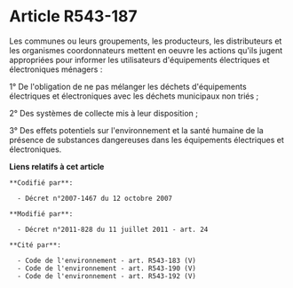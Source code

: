 # Article R543-187

Les communes ou leurs groupements, les producteurs, les distributeurs et les organismes coordonnateurs mettent en oeuvre les
actions qu'ils jugent appropriées pour informer les utilisateurs d'équipements électriques et électroniques ménagers :

1° De l'obligation de ne pas mélanger les déchets   d'équipements électriques et électroniques avec les déchets municipaux
non triés ;

2° Des systèmes de collecte mis à leur disposition ;

3° Des effets potentiels sur l'environnement et la santé humaine de la présence de substances dangereuses dans les
équipements électriques et électroniques.

**Liens relatifs à cet article**

	**Codifié par**:

	  - Décret n°2007-1467 du 12 octobre 2007

	**Modifié par**:

	  - Décret n°2011-828 du 11 juillet 2011 - art. 24

	**Cité par**:

	  - Code de l'environnement - art. R543-183 (V)
	  - Code de l'environnement - art. R543-190 (V)
	  - Code de l'environnement - art. R543-192 (V)
